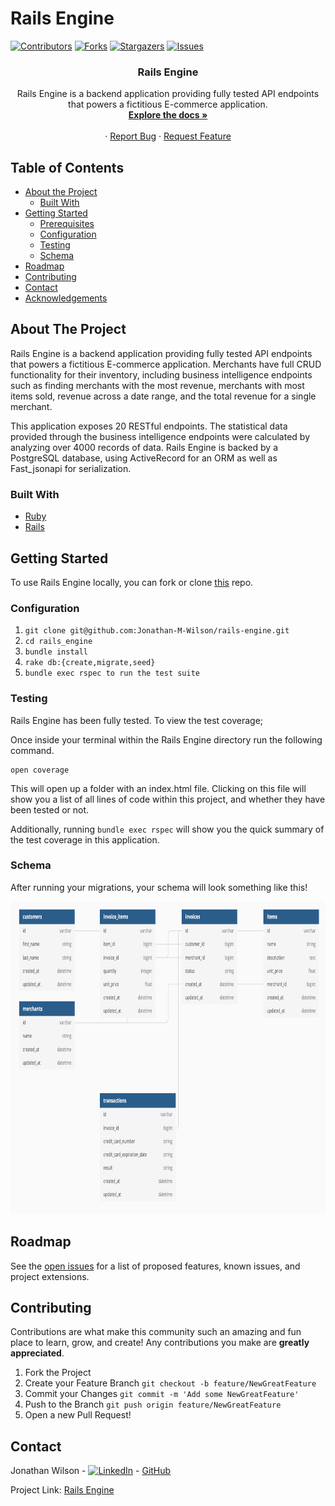 # Rails Engine

<!-- PROJECT SHIELDS -->
[![Contributors][contributors-shield]][contributors-url]
[![Forks][forks-shield]][forks-url]
[![Stargazers][stars-shield]][stars-url]
[![Issues][issues-shield]][issues-url]



<!-- PROJECT LOGO photo
  Add path to photo from app/assets/images
<br />
<p align="center">
  <a href="https://github.com/ETBassist/viewing_party">
    <img src="" alt="Logo" width="80" height="80">
  </a> -->

  <h3 align="center">Rails Engine</h3>

  <p align="center">
    Rails Engine is a backend application providing fully tested API endpoints that powers a fictitious E-commerce application.
    <br />
    <a href="https://github.com/Jonathan-M-Wilson/rails-engine"><strong>Explore the docs »</strong></a>
    <br />
    <br />
    <!-- for adding a demo video
    <a href="Add our video link here">View Demo</a>  · -->
    ·
    <a href="https://github.com/Jonathan-M-Wilson/rails-engine/issues">Report Bug</a>
    ·
    <a href="https://github.com/Jonathan-M-Wilson/rails-engine/issues">Request Feature</a>
  </p>
</p>




<!-- TABLE OF CONTENTS -->
## Table of Contents

* [About the Project](#about-the-project)
  * [Built With](#built-with)
* [Getting Started](#getting-started)
  * [Prerequisites](#prerequisites)
  * [Configuration](#configuration)
  * [Testing](#testing)
  * [Schema](#schema)
* [Roadmap](#roadmap)
* [Contributing](#contributing)
* [Contact](#contact)
* [Acknowledgements](#acknowledgements)




<!-- ABOUT THE PROJECT -->
## About The Project

Rails Engine is a backend application providing fully tested API endpoints that powers a fictitious E-commerce application. Merchants have full CRUD functionality for their inventory, including business intelligence endpoints such as finding merchants with the most revenue, merchants with most items sold, revenue across a date range, and the total revenue for a single merchant.

This application exposes 20 RESTful endpoints. The statistical data provided through the business intelligence endpoints were calculated by analyzing over 4000 records of data. Rails Engine is backed by a PostgreSQL database, using ActiveRecord for an ORM as well as Fast_jsonapi for serialization.


### Built With

* [Ruby](https://github.com/ruby/ruby)
* [Rails](https://github.com/rails/rails)


<!-- GETTING STARTED -->
## Getting Started

To use Rails Engine locally, you can fork or clone [this](https://github.com/Jonathan-M-Wilson/rails-engine) repo.


### Configuration

1. ```git clone git@github.com:Jonathan-M-Wilson/rails-engine.git```
2. ```cd rails_engine```
3. ```bundle install```
4. ```rake db:{create,migrate,seed}```
5. ```bundle exec rspec to run the test suite```


### Testing

Rails Engine has been fully tested. To view the test coverage;

Once inside your terminal within the Rails Engine directory run the following command.
```
open coverage
```

This will open up a folder with an index.html file. Clicking on this file will show you a list of all lines of code within this project, and whether they have been tested or not.

Additionally, running ```bundle exec rspec``` will show you the quick summary of the test coverage in this application.


### Schema

After running your migrations, your schema will look something like this!
<br />
<p align="center">
    <img src="app/assets/images/schema.png" alt="database" width="900" height="500">
</p>


<!-- ROADMAP -->
## Roadmap

See the [open issues](https://github.com/Jonathan-M-Wilson/rails-engine/issues) for a list of proposed features, known issues, and project extensions.



<!-- CONTRIBUTING -->
## Contributing

Contributions are what make this community such an amazing and fun place to learn, grow, and create! Any contributions you make are **greatly appreciated**.

1. Fork the Project
2. Create your Feature Branch ```git checkout -b feature/NewGreatFeature```
3. Commit your Changes ```git commit -m 'Add some NewGreatFeature'```
4. Push to the Branch ```git push origin feature/NewGreatFeature```
5. Open a new Pull Request!


<!-- CONTACT -->
## Contact

Jonathan Wilson - [![LinkedIn][linkedin-shield]](https://www.linkedin.com/in/jonathan--wilson/) - [GitHub](https://github.com/Jonathan-M-Wilson)


Project Link: [Rails Engine](https://github.com/Jonathan-M-Wilson/rails-engine)



<!-- ACKNOWLEDGEMENTS -->
<!-- Add resources that were used to help create this project here -->




<!-- MARKDOWN LINKS & IMAGES -->
[contributors-shield]: https://img.shields.io/github/contributors/Jonathan-M-Wilson/rails-engine
[contributors-url]: https://github.com/Jonathan-M-Wilson/rails-engine/graphs/contributors
[forks-shield]: https://img.shields.io/github/forks/Jonathan-M-Wilson/rails-engine
[forks-url]: https://github.com/Jonathan-M-Wilson/rails-engine/network/members
[stars-shield]: https://img.shields.io/github/stars/Jonathan-M-Wilson/rails-engine
[stars-url]: https://github.com/Jonathan-M-Wilson/rails-engine/stargazers
[issues-shield]: https://img.shields.io/github/issues/Jonathan-M-Wilson/rails-engine
[issues-url]: https://github.com/Jonathan-M-Wilson/rails-engine/issues
[linkedin-shield]: https://img.shields.io/badge/-LinkedIn-black.svg?style=flat-square&logo=linkedin&colorB=555
[about-screenshot]: images/screenshot.png
[dashboard-screenshot]: images/screenshot.png
[movies-screenshot]: images/screenshot.png
[viewing-party-form-screenshot]: images/screenshot.png
